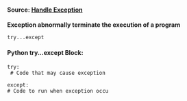 #### Source: [Handle Exception](https://www.programiz.com/python-programming/exception-handling)

**Exception abnormally terminate the execution of a program**

```
try...except
```

#### Python try...except Block:

```
try:
 # Code that may cause exception

except:
# Code to run when exception occu
```